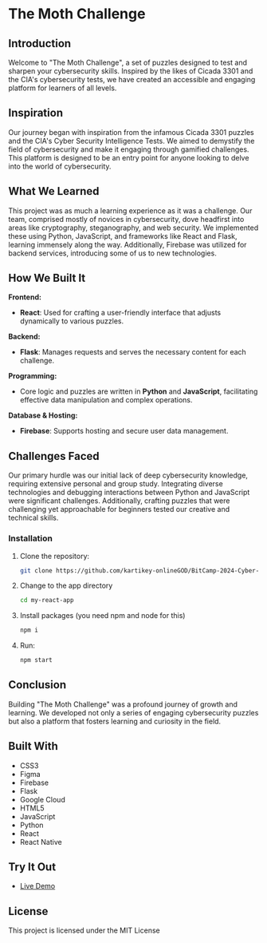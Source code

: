 # The Moth Challenge

## Introduction
Welcome to "The Moth Challenge", a set of puzzles designed to test and sharpen your cybersecurity skills. Inspired by the likes of Cicada 3301 and the CIA's cybersecurity tests, we have created an accessible and engaging platform for learners of all levels.

## Inspiration
Our journey began with inspiration from the infamous Cicada 3301 puzzles and the CIA's Cyber Security Intelligence Tests. We aimed to demystify the field of cybersecurity and make it engaging through gamified challenges. This platform is designed to be an entry point for anyone looking to delve into the world of cybersecurity.

## What We Learned
This project was as much a learning experience as it was a challenge. Our team, comprised mostly of novices in cybersecurity, dove headfirst into areas like cryptography, steganography, and web security. We implemented these using Python, JavaScript, and frameworks like React and Flask, learning immensely along the way. Additionally, Firebase was utilized for backend services, introducing some of us to new technologies.

## How We Built It
**Frontend:**
- **React**: Used for crafting a user-friendly interface that adjusts dynamically to various puzzles.

**Backend:**
- **Flask**: Manages requests and serves the necessary content for each challenge.

**Programming:**
- Core logic and puzzles are written in **Python** and **JavaScript**, facilitating effective data manipulation and complex operations.

**Database & Hosting:**
- **Firebase**: Supports hosting and secure user data management.

## Challenges Faced
Our primary hurdle was our initial lack of deep cybersecurity knowledge, requiring extensive personal and group study. Integrating diverse technologies and debugging interactions between Python and JavaScript were significant challenges. Additionally, crafting puzzles that were challenging yet approachable for beginners tested our creative and technical skills.

### Installation
1. Clone the repository:
   ```bash
   git clone https://github.com/kartikey-onlineGOD/BitCamp-2024-Cyber-\

2. Change to the app directory
   ```bash
   cd my-react-app
   
3. Install packages (you need npm and node for this)
   ```bash
   npm i

4. Run:
   ```bash
   npm start


## Conclusion
Building "The Moth Challenge" was a profound journey of growth and learning. We developed not only a series of engaging cybersecurity puzzles but also a platform that fosters learning and curiosity in the field.

## Built With
- CSS3
- Figma
- Firebase
- Flask
- Google Cloud
- HTML5
- JavaScript
- Python
- React
- React Native

## Try It Out
- [Live Demo](http://phishandchips.us)


## License
This project is licensed under the MIT License

